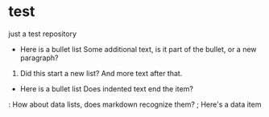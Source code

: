 # test
just a test repository

* Here is a bullet list
Some additional text, is it part of the bullet, or a new paragraph?
1. Did this start a new list?
And more text after that.

* Here is a bullet list
 Does indented text end the item?

: How about data lists, does markdown recognize them?
; Here's a data item
